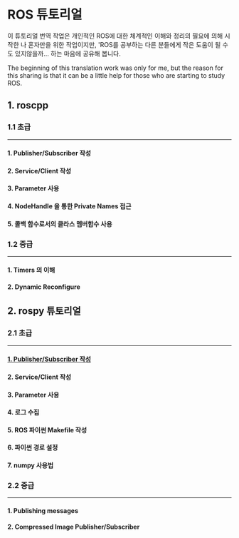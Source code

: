 # ROS 튜토리얼

이 튜토리얼 번역 작업은 개인적인 ROS에 대한 체계적인 이해와 정리의 필요에 의해 시작한 나 혼자만을 위한 작업이지만, 'ROS를 공부하는 다른 분들에게 작은 도움이 될 수도 있지않을까... 하는 마음에 공유해 봅니다.

The beginning of this translation work was only for me, but the reason for this sharing is that it can be a little help for those who are starting to study ROS.



## 1. roscpp



### 1.1 초급

---

#### 1. Publisher/Subscriber 작성

#### 2. Service/Client 작성

#### 3. Parameter 사용

#### 4. NodeHandle 을 통한 Private Names 접근

#### 5. 콜백 함수로서의 클라스 멤버함수 사용



### 1.2 중급

---

#### 1. Timers 의 이해

#### 2. Dynamic Reconfigure





## 2. rospy 튜토리얼



### 2.1 초급

---

####   [1. Publisher/Subscriber 작성](./rospy/rospyWritingPubSub.md)

####   2. Service/Client 작성

####   3. Parameter 사용

####   4. 로그 수집

####   5. ROS 파이썬 Makefile 작성

####   6. 파이썬 경로 설정

####   7. numpy 사용법



###   2.2 중급 

---

####   1. Publishing messages

#### 2. Compressed Image Publisher/Subscriber

